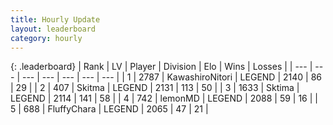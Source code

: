 ```yaml
---
title: Hourly Update
layout: leaderboard
category: hourly
---
```


{: .leaderboard}
| Rank | LV | Player | Division | Elo | Wins | Losses |
| --- | --- | --- | --- | --- | --- | --- |
| <span data-change="0">1</span> | 2787 | <span title="ID: 164871">KawashiroNitori</span> | LEGEND | <span data-change="0">2140</span> | <span data-change="0">86</span> | <span data-change="0">29</span> |
| <span data-change="0">2</span> | 407 | <span title="ID: 402846">Skitma</span> | LEGEND | <span data-change="0">2131</span> | <span data-change="0">113</span> | <span data-change="0">50</span> |
| <span data-change="0">3</span> | 1633 | <span title="ID: 353063">Sktima</span> | LEGEND | <span data-change="-13">2114</span> | <span data-change="0">141</span> | <span data-change="1">58</span> |
| <span data-change="0">4</span> | 742 | <span title="ID: 76009">lemonMD</span> | LEGEND | <span data-change="0">2088</span> | <span data-change="0">59</span> | <span data-change="0">16</span> |
| <span data-change="0">5</span> | 688 | <span title="ID: 344359">FluffyChara</span> | LEGEND | <span data-change="0">2065</span> | <span data-change="0">47</span> | <span data-change="0">21</span> |